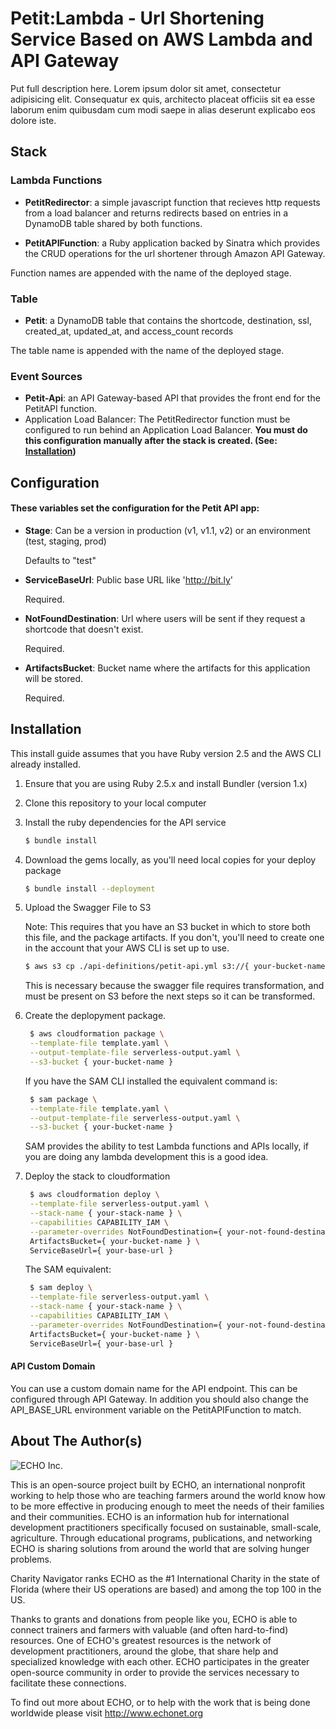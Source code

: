 Petit:Lambda - Url Shortening Service Based on AWS Lambda and API Gateway
===========================================

Put full description here. Lorem ipsum dolor sit amet, consectetur adipisicing elit. Consequatur ex quis, architecto placeat officiis sit ea esse laborum enim quibusdam cum modi saepe in alias deserunt explicabo eos dolore iste.

## Stack
### Lambda Functions

- **PetitRedirector**: a simple javascript function that recieves http requests from a load balancer and returns redirects based on entries in a DynamoDB table shared by both functions.

- **PetitAPIFunction**: a Ruby application backed by Sinatra which provides the CRUD operations for the url shortener through Amazon API Gateway.

Function names are appended with the name of the deployed stage.

### Table

- **Petit**: a DynamoDB table that contains the shortcode, destination, ssl, created_at, updated_at, and access_count records 

The table name is appended with the name of the deployed stage.

### Event Sources

- **Petit-Api**: an API Gateway-based API that provides the front end for the PetitAPI function.
- Application Load Balancer: The PetitRedirector function must be configured to run behind an Application Load Balancer. **You must do this configuration manually after the stack is created. (See: [Installation](#installation))**

## Configuration

#### These variables set the configuration for the Petit API app:
- **Stage**: Can be a version in production (v1, v1.1, v2) or an environment (test, staging, prod)

	Defaults to "test"

- **ServiceBaseUrl**: Public base URL like 'http://bit.ly'
	
	Required.

- **NotFoundDestination**: Url where users will be sent if they request a shortcode that doesn't exist.
	
	Required.

- **ArtifactsBucket**: Bucket name where the artifacts for this application will be stored.
	
	Required.


## Installation

This install guide assumes that you have Ruby version 2.5 and the AWS CLI already installed.

1. Ensure that you are using Ruby 2.5.x and install Bundler (version 1.x)
2. Clone this repository to your local computer
3. Install the ruby dependencies for the API service
	```Bash
	$ bundle install
	```
4. Download the gems locally, as you'll need local copies for your deploy package
	```Bash
	$ bundle install --deployment
	```
5. Upload the Swagger File to S3

	Note: This requires that you have an S3 bucket in which to store both this file, and the package artifacts. If you don't, you'll need to create one in the account that your AWS CLI is set up to use.
	
	```Bash
	$ aws s3 cp ./api-definitions/petit-api.yml s3://{ your-bucket-name }/
	```
	This is necessary because the swagger file requires transformation, and must be present on S3 before the next steps so it can be transformed.

6. Create the deplopyment package.
	```Bash
	 $ aws cloudformation package \
     --template-file template.yaml \
     --output-template-file serverless-output.yaml \
     --s3-bucket { your-bucket-name }
	```
	If you have the SAM CLI installed the equivalent command is:
	```Bash
	 $ sam package \
     --template-file template.yaml \
     --output-template-file serverless-output.yaml \
     --s3-bucket { your-bucket-name }
     ```
     SAM provides the ability to test Lambda functions and APIs locally, if  you are doing any lambda development
     this is a good idea.

7. Deploy the stack to cloudformation
	```Bash
	 $ aws cloudformation deploy \
	 --template-file serverless-output.yaml \
     --stack-name { your-stack-name } \
     --capabilities CAPABILITY_IAM \
     --parameter-overrides NotFoundDestination={ your-not-found-destination } \
     ArtifactsBucket={ your-bucket-name } \
     ServiceBaseUrl={ your-base-url }
    ```
    The SAM equivalent:
    ```Bash
     $ sam deploy \
     --template-file serverless-output.yaml \
     --stack-name { your-stack-name } \
     --capabilities CAPABILITY_IAM \
     --parameter-overrides NotFoundDestination={ your-not-found-destination } \
     ArtifactsBucket={ your-bucket-name } \
     ServiceBaseUrl={ your-base-url }
    ```

#### API Custom Domain
You can use a custom domain name for the API endpoint. This can be configured through API Gateway.
In addition you should also change the API_BASE_URL environment variable on the PetitAPIFunction to match.


## About The Author(s)

![ECHO Inc.](http://static.squarespace.com/static/516da119e4b00686219e2473/t/51e95357e4b0db0cdaadcb4d/1407936664333/?format=1500w)

This is an open-source project built by ECHO, an international nonprofit working to help those who are teaching farmers around the world know how to be more effective in producing enough to meet the needs of their families and their communities. ECHO is an information hub for international development practitioners specifically focused on sustainable, small-scale, agriculture. Through educational programs, publications, and networking ECHO is sharing solutions from around the world that are solving hunger problems.

Charity Navigator ranks ECHO as the #1 International Charity in the state of Florida (where their US operations are based) and among the top 100 in the US.

Thanks to grants and donations from people like you, ECHO is able to connect trainers and farmers with valuable (and often hard-to-find) resources. One of ECHO's greatest resources is the network of development practitioners, around the globe, that share help and specialized knowledge with each other. ECHO participates in the greater open-source community in order to provide the services necessary to facilitate these connections.

To find out more about ECHO, or to help with the work that is being done worldwide please visit http://www.echonet.org